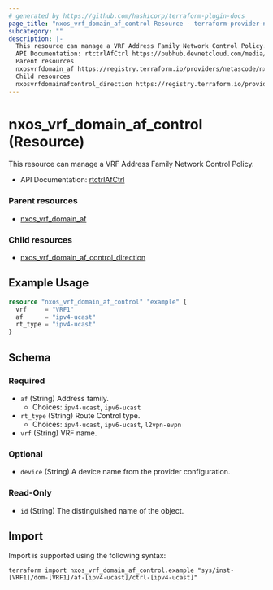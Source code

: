 ```yaml
---
# generated by https://github.com/hashicorp/terraform-plugin-docs
page_title: "nxos_vrf_domain_af_control Resource - terraform-provider-nxos"
subcategory: ""
description: |-
  This resource can manage a VRF Address Family Network Control Policy.
  API Documentation: rtctrlAfCtrl https://pubhub.devnetcloud.com/media/dme-docs-10-2-2/docs/Routing%20and%20Forwarding/rtctrl:AfCtrl/
  Parent resources
  nxosvrfdomain_af https://registry.terraform.io/providers/netascode/nxos/latest/docs/resources/vrf_domain_af
  Child resources
  nxosvrfdomainafcontrol_direction https://registry.terraform.io/providers/netascode/nxos/latest/docs/resources/vrf_domain_af_control_direction
---
```


# nxos_vrf_domain_af_control (Resource)

This resource can manage a VRF Address Family Network Control Policy.

- API Documentation: [rtctrlAfCtrl](https://pubhub.devnetcloud.com/media/dme-docs-10-2-2/docs/Routing%20and%20Forwarding/rtctrl:AfCtrl/)

### Parent resources

- [nxos_vrf_domain_af](https://registry.terraform.io/providers/netascode/nxos/latest/docs/resources/vrf_domain_af)

### Child resources

- [nxos_vrf_domain_af_control_direction](https://registry.terraform.io/providers/netascode/nxos/latest/docs/resources/vrf_domain_af_control_direction)

## Example Usage

```terraform
resource "nxos_vrf_domain_af_control" "example" {
  vrf     = "VRF1"
  af      = "ipv4-ucast"
  rt_type = "ipv4-ucast"
}
```

<!-- schema generated by tfplugindocs -->
## Schema

### Required

- `af` (String) Address family.
  - Choices: `ipv4-ucast`, `ipv6-ucast`
- `rt_type` (String) Route Control type.
  - Choices: `ipv4-ucast`, `ipv6-ucast`, `l2vpn-evpn`
- `vrf` (String) VRF name.

### Optional

- `device` (String) A device name from the provider configuration.

### Read-Only

- `id` (String) The distinguished name of the object.

## Import

Import is supported using the following syntax:

```shell
terraform import nxos_vrf_domain_af_control.example "sys/inst-[VRF1]/dom-[VRF1]/af-[ipv4-ucast]/ctrl-[ipv4-ucast]"
```
